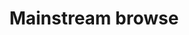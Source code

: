 ---
layout: frontend-template-index-documentation
sectionKey: Frontend templates
eleventyNavigation:
  parent: Frontend templates
title: Mainstream browse
description: Mainstream browse is a topic system that groups together content by popular topics on GOV.UK.
howItWorks:
  "Mainstream browse is a topic system that groups together content by popular topics on GOV.UK. It has two levels:
  
  - [Level one](./level-one) - topic (‘parent’)
  
  - [Level two](./level-two) - subtopic (‘child’) 


  Mainstream browse topics are listed in the main menu and on the GOV.UK homepage under ‘Services and information’ heading."
examples:
  0:
    title: Level 1 browse page - Driving and transport
    link: https://www.gov.uk/browse/driving
  1:
    title: Curated level 2 browse page - Vehicle, tax MOT and insurance
    link: https://www.gov.uk/browse/driving/vehicle-tax-mot-insurance
  2:
    title: Alphabetical level 2 browse page - School admissions and transport to school
    link: https://www.gov.uk/browse/education/school-admissions-transport
contentDataLink: https://content-data.publishing.service.gov.uk/content?submitted=true&date_range=past-30-days&search_term=&document_type=mainstream_browse_page&organisation_id=all
insights:
  0:
    title: How to curate mainstream browse pages 
    link: https://docs.google.com/presentation/d/1Kp69ojze0kbyIaE2rAyyMIB9hfOBiXNCwbQ37TxQyYQ/edit
    description: Guidance on how to curate mainstream browse pages
    date: July 2023
  1:
    title: GOV.UK Navigation mainstream browse follow-up A/B test 
    link: https://docs.google.com/presentation/d/1poSeFuf2KMR2gzMI3A2ePT2xWi7n6QXMf6cBo8aHiZ4/edit?usp=sharing
    description: Findings after A/B test with introduction of accordion component to Mainstream browse page
    date: August 15, 2022
  2:
    title: GOV.UK Navigation mainstream browse A/B test 
    link: https://docs.google.com/presentation/d/1s1d4BYJZaZmt5J0CFORRmMTKPush88_yiT7_OR8WxHw/edit?usp=sharing
    description: This document sets out how the new topic pages will look and work, why we are replacing the current Mainstream Browse topic page, and what we plan to do in the future
    date: June 16, 2022
  3:
    title: Topic page design implementation 
    link: https://docs.google.com/document/d/1MbhUjXLMUvEvqRU_w5S7RD9_wVhB3LkcdfDIxnSOz4g/edit?usp=sharing
    description: Early-thinking overhaul design of Mainstream browse page replacing miller columns and merging Specialist topics into updated topic pages
    date: January 26, 2022
  4:
    title: What is Mainstream Browse 
    link: https://docs.google.com/document/d/13IkO2ZnknFDiNTn-z9E4LwCbTTN1Dnw2xcfO3iU_v9E/edit#heading=h.yw8vk47ou0r5
    description: Replacing Mainstream Browse taxonomy and replace with new site-wide taxonomy
    date: August 20, 2018
  5:
    title: Mainstream Browse design sprint 
    link: https://docs.google.com/document/d/1aCUbrdqaCCF6mblDfddw1Wck_DmTsHADMYR-Ny-9Xw4/edit#heading=h.yo2pwekzv7t0
    description: How the design sprint will run for Mainstream Browse pages
    date: August 9, 2018
---